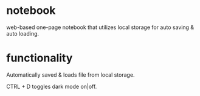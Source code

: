 # notebook
web-based one-page notebook that utilizes local storage for auto saving & auto loading.

# functionality
Automatically saved & loads file from local storage.

CTRL + D toggles dark mode on|off.
